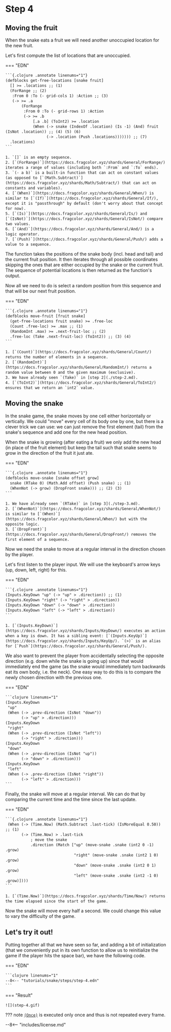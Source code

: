 # Step 4

## Moving the fruit

When the snake eats a fruit we will need another unoccupied location for the new fruit.

Let's first compute the list of locations that are unoccupied.

=== "EDN"

    ```{.clojure .annotate linenums="1"}
    (defblocks get-free-locations [snake fruit]
      [] >= .locations ;; (1)
      (ForRange ;; (2)
       :From 0 :To (- grid-cols 1) :Action ;; (3)
       (-> >= .a
           (ForRange
            :From 0 :To (- grid-rows 1) :Action
            (-> >= .b
                [.a .b] (ToInt2) >= .location
                (When (-> snake (IndexOf .location) (Is -1) (And) fruit (IsNot .location)) ;; (4) (5) (6)
                      (-> .location (Push .locations))))))) ;; (7)
      .locations)
    ```

    1. `[]` is an empty sequence.
    2. [`(ForRange)`](https://docs.fragcolor.xyz/shards/General/ForRange/) iterates a range of values (including both `:From` and `:To` ends).
    3. `(- a b)` is a built-in function that can act on constant values (as opposed to [`(Math.Subtract)`](https://docs.fragcolor.xyz/shards/Math/Subtract/) that can act on constants and variables).
    4. [`(When)`](https://docs.fragcolor.xyz/shards/General/When/) is similar to [`(If)`](https://docs.fragcolor.xyz/shards/General/If/), except it is "passthrough" by default (don't worry about that concept for now).
    5. [`(Is)`](https://docs.fragcolor.xyz/shards/General/Is/) and [`(IsNot)`](https://docs.fragcolor.xyz/shards/General/IsNot/) compare two values.
    6. [`(And)`](https://docs.fragcolor.xyz/shards/General/And/) is a logic operator.
    7. [`(Push)`](https://docs.fragcolor.xyz/shards/General/Push/) adds a value to a sequence.

The function takes the positions of the snake body (incl. head and tail) and the current fruit position. It then iterates through all possible coordinates skipping the ones that are either occupied by the snake or the current fruit. The sequence of potential locations is then returned as the function's output.

Now all we need to do is select a random position from this sequence and that will be our next fruit position.

=== "EDN"

    ```{.clojure .annotate linenums="1"}
    (defblocks move-fruit [fruit snake]
      (get-free-locations fruit snake) >= .free-loc
      (Count .free-loc) >= .max ;; (1)
      (RandomInt .max) >= .next-fruit-loc ;; (2)
      .free-loc (Take .next-fruit-loc) (ToInt2)) ;; (3) (4)
    ```

    1. [`(Count)`](https://docs.fragcolor.xyz/shards/General/Count/) returns the number of elements in a sequence.
    2. [`(RandomInt)`](https://docs.fragcolor.xyz/shards/General/RandomInt/) returns a random value between 0 and the given maximum (exclusive).
    3. We have already seen `(Take)` in [step 2](./step-2.md).
    4. [`(ToInt2)`](https://docs.fragcolor.xyz/shards/General/ToInt2/) ensures that we return an `int2` value.

## Moving the snake

In the snake game, the snake moves by one cell either horizontally or vertically. We could "move" every cell of its body one by one, but there is a clever trick we can use: we can just remove the first element (tail) from the snake's sequence and add one for the new head position.

When the snake is growing (after eating a fruit) we only add the new head (in place of the fruit element) but keep the tail such that snake seems to grow in the direction of the fruit it just ate.

=== "EDN"

    ```{.clojure .annotate linenums="1"}
    (defblocks move-snake [snake offset grow]
      snake (RTake 0) (Math.Add offset) (Push snake) ;; (1)
      (WhenNot (-> grow) (DropFront snake))) ;; (2) (3)
    ```

    1. We have already seen `(RTake)` in [step 3](./step-3.md).
    2. [`(WhenNot)`](https://docs.fragcolor.xyz/shards/General/WhenNot/) is similar to [`(When)`](https://docs.fragcolor.xyz/shards/General/When/) but with the opposite logic.
    3. [`(DropFront)`](https://docs.fragcolor.xyz/shards/General/DropFront/) removes the first element of a sequence.


Now we need the snake to move at a regular interval in the direction chosen by the player.

Let's first listen to the player input. We will use the keyboard's arrow keys (up, down, left, right) for this.

=== "EDN"

    ```{.clojure .annotate linenums="1"}
    (Inputs.KeyDown "up" (-> "up" > .direction)) ;; (1)
    (Inputs.KeyDown "right" (-> "right" > .direction))
    (Inputs.KeyDown "down" (-> "down" > .direction))
    (Inputs.KeyDown "left" (-> "left" > .direction))
    ```

    1. [`(Inputs.KeyDown)`](https://docs.fragcolor.xyz/shards/Inputs/KeyDown/) executes an action when a key is down. It has a sibling event: [`(Inputs.KeyUp)`](https://docs.fragcolor.xyz/shards/Inputs/KeyUp/). `(>)` is an alias for [`Push`](https://docs.fragcolor.xyz/shards/General/Push/).

We also want to prevent the player from accidentally selecting the opposite direction (e.g. down while the snake is going up) since that would immediately end the game (as the snake would immediately turn backwards eat its own body, i.e. the neck). One easy way to do this is to compare the newly chosen direction with the previous one.

=== "EDN"

    ```clojure linenums="1"
    (Inputs.KeyDown
     "up"
     (When (-> .prev-direction (IsNot "down"))
           (-> "up" > .direction)))
    (Inputs.KeyDown
     "right"
     (When (-> .prev-direction (IsNot "left"))
           (-> "right" > .direction)))
    (Inputs.KeyDown
     "down"
     (When (-> .prev-direction (IsNot "up"))
           (-> "down" > .direction)))
    (Inputs.KeyDown
     "left"
     (When (-> .prev-direction (IsNot "right"))
           (-> "left" > .direction)))
    ```

Finally, the snake will move at a regular interval. We can do that by comparing the current time and the time since the last update.

=== "EDN"

    ```{.clojure .annotate linenums="1"}
     (When (-> (Time.Now) (Math.Subtract .last-tick) (IsMoreEqual 0.50)) ;; (1)
           (-> (Time.Now) > .last-tick
               ; move the snake
               .direction (Match ["up" (move-snake .snake (int2 0 -1) .grow)
                                  "right" (move-snake .snake (int2 1 0) .grow)
                                  "down" (move-snake .snake (int2 0 1) .grow)
                                  "left" (move-snake .snake (int2 -1 0) .grow)])))
    ```

    1. [`(Time.Now)`](https://docs.fragcolor.xyz/shards/Time/Now/) returns the time elapsed since the start of the game.

Now the snake will move every half a second. We could change this value to vary the difficulty of the game.

## Let's try it out!

Putting together all that we have seen so far, and adding a bit of initialization (that we conveniently put in its own function to allow us to reinitialize the game if the player hits the space bar), we have the following code.

=== "EDN"

    ```clojure linenums="1"
    --8<-- "tutorials/snake/steps/step-4.edn"
    ```

=== "Result"

    ![](step-4.gif)

??? note
    [`(Once)`](https://docs.fragcolor.xyz/shards/General/Once/) is executed only once and thus is not repeated every frame.

--8<-- "includes/license.md"
